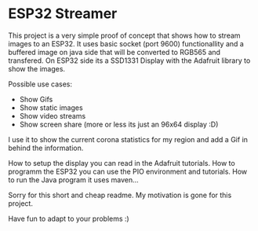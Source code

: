 # ESP32 Streamer

This project is a very simple proof of concept that shows how to stream images to an ESP32. 
It uses basic socket (port 9600) functionallity and a buffered image on java side that will be converted to RGB565 and transfered.
On ESP32 side its a SSD1331 Display with the Adafruit library to show the images.

Possible use cases:
- Show Gifs
- Show static images
- Show video streams
- Show screen share (more or less its just an 96x64 display :D)

I use it to show the current corona statistics for my region and add a Gif in behind the information.

How to setup the display you can read in the Adafruit tutorials.
How to programm the ESP32 you can use the PIO environment and tutorials.
How to run the Java program it uses maven...

Sorry for this short and cheap readme. 
My motivation is gone for this project.
 
Have fun to adapt to your problems :)

